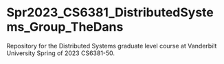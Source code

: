 # Spr2023_CS6381_DistributedSystems_Group_TheDans
Repository for the Distributed Systems graduate level course at Vanderbilt University Spring of 2023 CS6381-50. 
